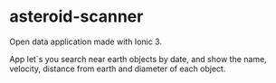 # asteroid-scanner
Open data application made with Ionic 3.

App let´s you search near earth objects by date, and show the name, velocity, distance from earth and diameter of each object.